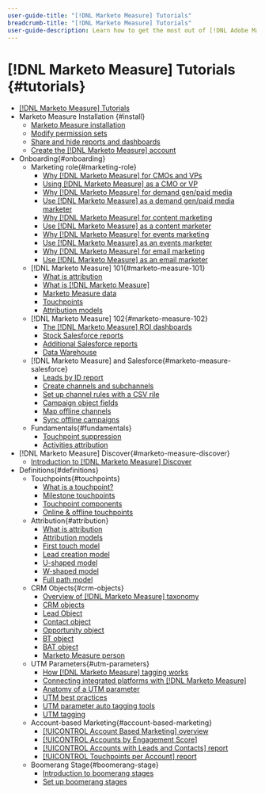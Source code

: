 ```yaml
---
user-guide-title: "[!DNL Marketo Measure] Tutorials"
breadcrumb-title: "[!DNL Marketo Measure] Tutorials"
user-guide-description: Learn how to get the most out of [!DNL Adobe Marketo Measure] (formerly, [!DNL Bizible]), the industry's leading B2B marketing attribution application. Watch tutorials on installation, onboarding, [!DNL Marketo Measure] fundamentals, and definitions.
---
```


# [!DNL Marketo Measure] Tutorials {#tutorials}

+ [[!DNL Marketo Measure] Tutorials](overview.md)
+ Marketo Measure Installation {#install}
  + [Marketo Measure installation](/help/installing/install-production.md)
  + [Modify permission sets](/help/installing/modify-permission-sets-production.md)
  + [Share and hide reports and dashboards](/help/installing/sharing-reports-production.md)
  + [Create the [!DNL Marketo Measure] account](/help/installing/creating-marketo-measure-account-production.md)
+ Onboarding{#onboarding}
  + Marketing role{#marketing-role}
    + [Why [!DNL Marketo Measure] for CMOs and VPs](/help/onboarding/marketing-role/cmo-and-vp-why.md)
    + [Using [!DNL Marketo Measure] as a CMO or VP](/help/onboarding/marketing-role/cmo-and-vp-using.md)
    + [Why [!DNL Marketo Measure] for demand gen/paid media](/help/onboarding/marketing-role/demand-gen-why.md)
    + [Use [!DNL Marketo Measure] as a demand gen/paid media marketer](/help/onboarding/marketing-role/demand-gen-using.md)
    + [Why [!DNL Marketo Measure] for content marketing](/help/onboarding/marketing-role/content-marketing-why.md)
    + [Use [!DNL Marketo Measure] as a content marketer](/help/onboarding/marketing-role/content-marketing-using.md)
    + [Why [!DNL Marketo Measure] for events marketing](/help/onboarding/marketing-role/events-marketing-why.md)
    + [Use [!DNL Marketo Measure] as an events marketer](/help/onboarding/marketing-role/events-marketing-using.md)
    + [Why [!DNL Marketo Measure] for email marketing](/help/onboarding/marketing-role/email-marketing-why.md)
    + [Use [!DNL Marketo Measure] as an email marketer](/help/onboarding/marketing-role/email-marketing-using.md)
  + [!DNL Marketo Measure] 101{#marketo-measure-101}
    + [What is attribution](/help/onboarding/marketo-measure-101/what-is-attribution.md)
    + [What is [!DNL Marketo Measure]](/help/onboarding/marketo-measure-101/what-is-marketo-measure.md)
    + [Marketo Measure data](/help/onboarding/marketo-measure-101/marketo-measure-data.md)
    + [Touchpoints](/help/onboarding/marketo-measure-101/touchpoints.md)
    + [Attribution models](/help/onboarding/marketo-measure-101/attribution-models.md)
  + [!DNL Marketo Measure] 102{#marketo-measure-102}
    + [The [!DNL Marketo Measure] ROI dashboards](/help/onboarding/marketo-measure-102/roi-dashboards.md)
    + [Stock Salesforce reports](/help/onboarding/marketo-measure-102/stock-salesforce-reports.md)
    + [Additional Salesforce reports](/help/onboarding/marketo-measure-102/addtional-salesforce-reports.md)
    + [Data Warehouse](/help/onboarding/marketo-measure-102/data-warehouse.md)
  + [!DNL Marketo Measure] and Salesforce{#marketo-measure-salesforce}
    + [Leads by ID report](/help/onboarding/marketo-measure-salesforce/leads-by-id-report.md)
    + [Create channels and subchannels](/help/onboarding/marketo-measure-salesforce/creating-channels-subchannels.md)
    + [Set up channel rules with a CSV rile](/help/onboarding/marketo-measure-salesforce/channel-rules-csv.md)
    + [Campaign object fields](/help/onboarding/marketo-measure-salesforce/campaign-object-fields.md)
    + [Map offline channels](/help/onboarding/marketo-measure-salesforce/mapping-offline-channels.md)
    + [Sync offline campaigns](/help/onboarding/marketo-measure-salesforce/syncing-offline-campaigns.md)
  + Fundamentals{#fundamentals}
    + [Touchpoint suppression](/help/onboarding/marketo-measure-salesforce/touchpoint-suppression.md)
    + [Activities attribution](/help/onboarding/fundamentals/activities-attribution.md)
+ [!DNL Marketo Measure] Discover{#marketo-measure-discover}
  + [Introduction to [!DNL Marketo Measure] Discover](/help/marketo-measure-discover/introduction-to-marketo-measure-discover.md)
+ Definitions{#definitions}
  + Touchpoints{#touchpoints}
    + [What is a touchpoint?](/help/definitions/touchpoints/what-is-a-touchpoint.md)
    + [Milestone touchpoints](/help/definitions/touchpoints/milestone-touchpoints.md)
    + [Touchpoint components](/help/definitions/touchpoints/touchpoint-components.md)
    + [Online & offline touchpoints](/help/definitions/touchpoints/online-offline-touchpoints.md)
  + Attribution{#attribution}
    + [What is attribution](/help/definitions/attribution/what-is-attribution.md)
    + [Attribution models](/help/definitions/attribution/attribution-models.md)
    + [First touch model](/help/definitions/attribution/first-touch-model.md)
    + [Lead creation model](/help/definitions/attribution/lead-creation-model.md)
    + [U-shaped model](/help/definitions/attribution/u-shaped-model.md)
    + [W-shaped model](/help/definitions/attribution/w-shaped-model.md)
    + [Full path model](/help/definitions/attribution/full-path-model.md)
  + CRM Objects{#crm-objects}
    + [Overview of [!DNL Marketo Measure] taxonomy](/help/definitions/crm-objects/taxonomy-overview.md)
    + [CRM objects](/help/definitions/crm-objects/crm-objects.md)
    + [Lead Object](/help/definitions/crm-objects/lead-object.md)
    + [Contact object](/help/definitions/crm-objects/contact-object.md)
    + [Opportunity object](/help/definitions/crm-objects/opportunity-object.md)
    + [BT object](/help/definitions/crm-objects/bt-object.md)
    + [BAT object](/help/definitions/crm-objects/bat-object.md)
    + [Marketo Measure person](/help/definitions/crm-objects/marketo-measure-person.md)
  + UTM Parameters{#utm-parameters}
    + [How [!DNL Marketo Measure] tagging works](/help/definitions/utm-parameters/how-marketo-measure-tagging-works.md)
    + [Connecting integrated platforms with [!DNL Marketo Measure]](/help/definitions/utm-parameters/connecting-integrated-platforms-with-marketo-measure.md)
    + [Anatomy of a UTM parameter](/help/definitions/utm-parameters/anatomy-of-a-utm-parameter.md)
    + [UTM best practices](/help/definitions/utm-parameters/utm-best-practices.md)
    + [UTM parameter auto tagging tools](/help/definitions/utm-parameters/utm-parameter-auto-tagging-tools.md)
    + [UTM tagging](/help/definitions/utm-parameters/utm-tagging.md)
  + Account-based Marketing{#account-based-marketing}
    + [[!UICONTROL Account Based Marketing] overview](/help/definitions/account-based-marketing/abm-overview.md)
    + [[!UICONTROL Accounts by Engagement Score]](/help/definitions/account-based-marketing/accounts-by-engagement-score.md)
    + [[!UICONTROL Accounts with Leads and Contacts] report](/help/definitions/account-based-marketing/accounts-with-leads-and-contacts.md)
    + [[!UICONTROL Touchpoints per Account] report](/help/definitions/account-based-marketing/touchpoints-per-account-report.md)
  + Boomerang Stage{#boomerang-stage}
    + [Introduction to boomerang stages](/help/definitions/boomerang-stage/introduction-to-boomerang-stages.md)
    + [Set up boomerang stages](/help/definitions/boomerang-stage/setting-up-boomerang-stages.md)
